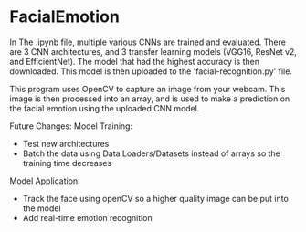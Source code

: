 # FacialEmotion

In The .ipynb file, multiple various CNNs are trained and evaluated. There are 3 CNN architectures, and 3 transfer learning models (VGG16, ResNet v2, and EfficientNet). The model that had the highest accuracy is then downloaded. This model is then uploaded to the 'facial-recognition.py' file. 

This program uses OpenCV to capture an image from your webcam. This image is then processed into an array, and is used to make a prediction on the facial emotion using the uploaded CNN model.

Future Changes:
  Model Training:
  - Test new architectures
  - Batch the data using Data Loaders/Datasets instead of arrays so the training time decreases
  
  Model Application:
  - Track the face using openCV so a higher quality image can be put into the model
  - Add real-time emotion recognition
